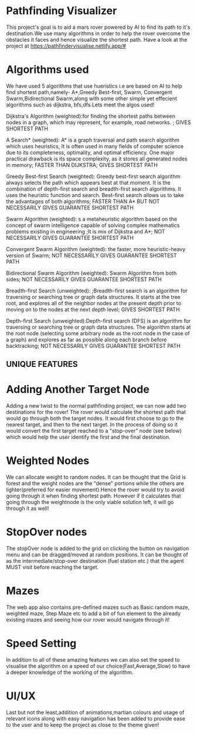 # Pathfinding Visualizer

This project's goal is to aid a mars rover powered by AI to find its path to it's destination.We use many algorithms in order to help the rover overcome the obstacles it faces and hence visualize the shortest path. Have a look at the project at https://pathfindervisualise.netlify.app/#

# Algorithms used

We have used 5 algorithms that use hueristics i.e are based on AI to help find shortest path,namely- A*,Greedy Best-first, Swarm, Convergent Swarm,Bidirectional Swarm,along with some other simple yet effecient algorithms such as dijkstra, bfs,dfs.Lets meet the algos used!

Dijkstra's Algorithm (weighted):for finding the shortest paths between nodes in a graph, which may represent, for example, road networks. ; GIVES SHORTEST PATH

A Search* (weighted): A* is a graph traversal and path search algorithm which uses heuristics, It is often used in many fields of computer science due to its completeness, optimality, and optimal efficiency. One major practical drawback is its space complexity, as it stores all generated nodes in memory;  FASTER THAN DIJKSTRA; GIVES SHORTEST PATH

Greedy Best-first Search (weighted): Greedy best-first search algorithm always selects the path which appears best at that moment. It is the combination of depth-first search and breadth-first search algorithms. It uses the heuristic function and search. Best-first search allows us to take the advantages of both algorithms; FASTER THAN A* BUT NOT NECESSARILY GIVES GUARANTEE SHORTEST PATH

Swarm Algorithm (weighted): s a metaheuristic algorithm based on the concept of swarm intelligence capable of solving complex mathematics problems existing in engineering ;It is  mix of Dijkstra and A*; NOT NECESSARILY GIVES GUARANTEE SHORTEST PATH

Convergent Swarm Algorithm (weighted): the faster, more heuristic-heavy version of Swarm;  NOT NECESSARILY GIVES GUARANTEE SHORTEST PATH

Bidirectional Swarm Algorithm (weighted): Swarm Algorithm from both sides; NOT NECESSARILY GIVES GUARANTEE SHORTEST PATH

Breadth-first Search (unweighted): ;Breadth-first search is an algorithm for traversing or searching tree or graph data structures. It starts at the tree root, and explores all of the neighbor nodes at the present depth prior to moving on to the nodes at the next depth level; GIVES SHORTEST PATH

Depth-first Search (unweighted):Depth-first search (DFS) is an algorithm for traversing or searching tree or graph data structures. The algorithm starts at the root node (selecting some arbitrary node as the root node in the case of a graph) and explores as far as possible along each branch before backtracking; NOT NECESSARILY GIVES GUARANTEE SHORTEST PATH

## UNIQUE FEATURES 

# Adding Another Target Node
Adding a new twist to the normal pathfinding project, we can now add two destinations for the rover! The rover would calculate the shortest path that would go through both the target nodes. It would first choose to go to the nearest target, and then to the next target. In the process of doing so it would convert the first target reached to a "stop-over" node (see below) which would help the user identify the first and the final destination.

# Weighted Nodes
We can allocate weight to random nodes. It can be thought that the Grid is forest and the weight nodes are the "dense" portions while the others are lighter(preferred for easier movement).Hence the rover would try to avoid going through it when finding shortest path. However if it calculates that going through the weightnode is the only viable solution left, it will go through it as well!

# StopOver nodes
The stopOver node is added to the grid on clicking the button on navigation menu and can be dragged/moved at random positions. It can be thought of as the intermediate/stop-over destination (fuel station etc.) that the agent MUST visit before reaching the target.

# Mazes 
The web app also contains pre-defined mazes such as Basic random maze, weighted maze, Step Maze etc to add a bit of fun element to the already existing mazes and seeing how our rover would navigate through it!

# Speed Setting
In addition to all of these amazing features we can also set the speed to visualise the algorithm on a speed of our choice(Fast,Average,Slow) to have a deeper knowledge of the working of the algorithm.

# UI/UX
Last but not the least,addition of animations,martian colours and usage of relevant icons along with easy navigation has been added to provide ease to the user and to keep the project as close to the theme given! 
